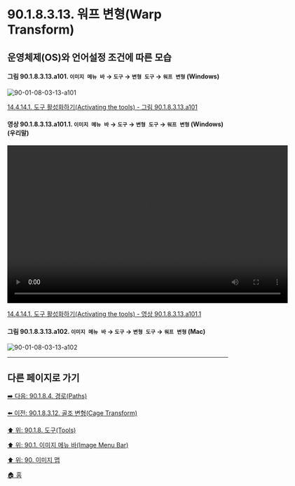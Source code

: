 # 90.1.8.3.13. 워프 변형(Warp Transform)
## 운영체제(OS)와 언어설정 조건에 따른 모습

<a id="90-01-08-03-13-a101"></a>

#### 그림 90.1.8.3.13.a101. `이미지 메뉴 바` → `도구` → `변형 도구` → `워프 변형` (Windows)
![90-01-08-03-13-a101](https://github.com/wonder13662/gimp/assets/15767104/94e0478b-f3dd-46c2-85f5-1f41edb155bd)

[14.4.14.1. 도구 활성화하기(Activating the tools) - 그림 90.1.8.3.13.a101](./14-04-14-01-activating_the_tool.md#90-01-08-03-13-a101)

<a id="90-01-08-03-13-a101-01"></a>

#### 영상 90.1.8.3.13.a101.1. `이미지 메뉴 바` → `도구` → `변형 도구` → `워프 변형` (Windows) (우리말)
<video controls="controls" width="640" height="360" src="https://github.com/wonder13662/gimp/assets/15767104/f623785e-03a4-458a-bd61-3f73c55a4417"></video>

[14.4.14.1. 도구 활성화하기(Activating the tools) - 영상 90.1.8.3.13.a101.1](./14-04-14-01-activating_the_tool.md#90-01-08-03-13-a101-01)

<a id="90-01-08-03-13-a102"></a>

#### 그림 90.1.8.3.13.a102. `이미지 메뉴 바` → `도구` → `변형 도구` → `워프 변형` (Mac)
![90-01-08-03-13-a102](https://github.com/wonder13662/gimp/assets/15767104/7e92b242-df25-4e34-9fdd-fd658ac2baca)

***

## 다른 페이지로 가기

[➡️ 다음: 90.1.8.4. 경로(Paths)](./90-01-08-04-paths.md)

[⬅️ 이전: 90.1.8.3.12. 골조 변형(Cage Transform)](./90-01-08-03-12-cage_transform.md)

[⬆️ 위: 90.1.8. 도구(Tools)](./90-01-08-00-tools.md)

[⬆️ 위: 90.1. 이미지 메뉴 바(Image Menu Bar)](./90-01-00-image-menu-bar.md)

[⬆️ 위: 90. 이미지 맵](./90-00-image-map.md)

[🏠 홈](./00-home.md)
